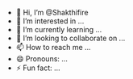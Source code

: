 - 👋 Hi, I’m @Shakthifire
- 👀 I’m interested in ...
- 🌱 I’m currently learning ...
- 💞️ I’m looking to collaborate on ...
- 📫 How to reach me ...
- 😄 Pronouns: ...
- ⚡ Fun fact: ...

<!---
Shakthifire/Shakthifire is a ✨ special ✨ repository because its `README.md` (this file) appears on your GitHub profile.
You can click the Preview link to take a look at your changes.
--->
